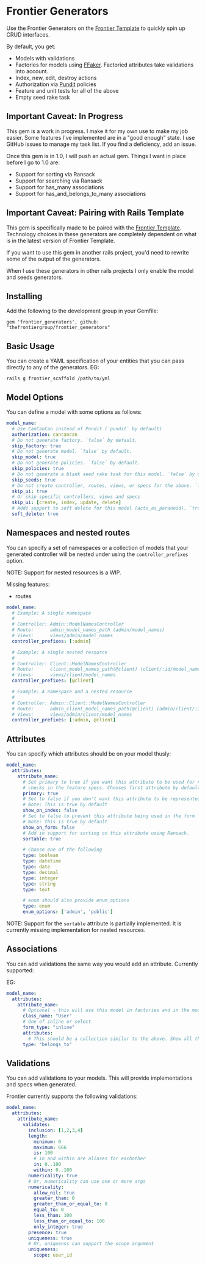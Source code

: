 # Frontier Generators

Use the Frontier Generators on the [Frontier Template](https://github.com/thefrontiergroup/rails-template) to quickly spin up CRUD interfaces.

By default, you get:
- Models with validations
- Factories for models using [FFaker](https://github.com/ffaker/ffaker). Factoried attributes take validations into account.
- Index, new, edit, destroy actions
- Authorization via [Pundit](https://github.com/elabs/pundit) policies
- Feature and unit tests for all of the above
- Empty seed rake task

## Important Caveat: In Progress

This gem is a work in progress. I make it for my own use to make my job easier. Some features I've implemented are in a "good enough" state. I use GitHub issues to manage my task list. If you find a deficiency, add an issue.

Once this gem is in 1.0, I will push an actual gem. Things I want in place before I go to 1.0 are:

- Support for sorting via Ransack
- Support for searching via Ransack
- Support for has_many associations
- Support for has_and_belongs_to_many associations

## Important Caveat: Pairing with Rails Template

This gem is specifically made to be paired with the [Frontier Template](https://github.com/thefrontiergroup/rails-template). Technology choices in these generators are completely dependent on what is in the latest version of Frontier Template.

If you want to use this gem in another rails project, you'd need to rewrite some of the output of the generators.

When I use these generators in other rails projects I only enable the model and seeds generators.

## Installing

Add the following to the development group in your Gemfile:

`gem 'frontier_generators', github: "thefrontiergroup/frontier_generators"`

## Basic Usage

You can create a YAML specification of your entities that you can pass directly to any of the generators. EG:

```
rails g frontier_scaffold /path/to/yml
```

## Model Options

You can define a model with some options as follows:

```yaml
model_name:
  # Use CanCanCan instead of Pundit (`pundit` by default)
  authorization: cancancan
  # Do not generate factory. `false` by default.
  skip_factory: true
  # Do not generate model. `false` by default.
  skip_model: true
  # Do not generate policies. `false` by default.
  skip_policies: true
  # Do not generate a blank seed rake task for this model. `false` by default.
  skip_seeds: true
  # Do not create controller, routes, views, or specs for the above. `false` by default.
  skip_ui: true
  # Or skip specific controllers, views and specs
  skip_ui: [create, index, update, delete]
  # Adds support to soft delete for this model (acts_as_paranoid). `true` by default
  soft_delete: true
```

## Namespaces and nested routes

You can specify a set of namespaces or a collection of models that your generated controller will be nested under using the `controller_prefixes` option.

NOTE: Support for nested resources is a WIP.

Missing features:
- routes

```yaml
model_name:
  # Example: A single namespace
  #
  # Controller: Admin::ModelNamesController
  # Route:      admin_model_names_path (admin/model_names)
  # Views:      views/admin/model_names
  controller_prefixes: [:admin]

  # Example: A single nested resource
  #
  # Controller: Client::ModelNamesController
  # Route:      client_model_names_path(@client) (client/:id/model_names)
  # Views:      views/client/model_names
  controller_prefixes: [@client]

  # Example: A namespace and a nested resource
  #
  # Controller: Admin::Client::ModelNamesController
  # Route:      admin_client_model_names_path(@client) (admin/client/:id/model_names)
  # Views:      views/admin/client/model_names
  controller_prefixes: [:admin, @client]
```

## Attributes

You can specify which attributes should be on your model thusly:

```yaml
model_name:
  attributes:
    attribute_name:
      # Set primary to true if you want this attribute to be used for #to_s and for
      # checks in the feature specs. Chooses first attribute by default.
      primary: true
      # Set to false if you don't want this attribute to be represented on the index
      # Note: This is true by default
      show_on_index: false
      # Set to false to prevent this attribute being used in the form
      # Note: this is true by default
      show_on_form: false
      # Add in support for sorting on this attribute using Ransack.
      sortable: true

      # Choose one of the following
      type: boolean
      type: datetime
      type: date
      type: decimal
      type: integer
      type: string
      type: text

      # enum should also provide enum_options
      type: enum
      enum_options: ['admin', 'public']
```

NOTE: Support for the `sortable` attribute is partially implemented. It is currently missing implementation for nested resources.

## Associations

You can add validations the same way you would add an attribute. Currently supported:

EG:

```yaml
model_name:
  attributes:
    attribute_name:
      # Optional - this will use this model in factories and in the model
      class_name: "User"
      # One of inline or select
      form_type: "inline"
      attributes:
        # This should be a collection similar to the above. Show all the attributes and their type that you want to show in the inline form
      type: "belongs_to"
```

## Validations

You can add validations to your models. This will provide implementations and specs when generated.

Frontier currently supports the following validations:

```yaml
model_name:
  attributes:
    attribute_name:
      validates:
        inclusion: [1,2,3,4]
        length:
          minimum: 0
          maximum: 666
          is: 100
          # in and within are aliases for eachother
          in: 0..100
          within: 0..100
        numericality: true
        # Or, numericality can use one or more args
        numericality:
          allow_nil: true
          greater_than: 0
          greater_than_or_equal_to: 0
          equal_to: 0
          less_than: 100
          less_than_or_equal_to: 100
          only_integer: true
        presence: true
        uniqueness: true
        # Or, uniquenss can support the scope argument
        uniqueness:
          scope: user_id
```
